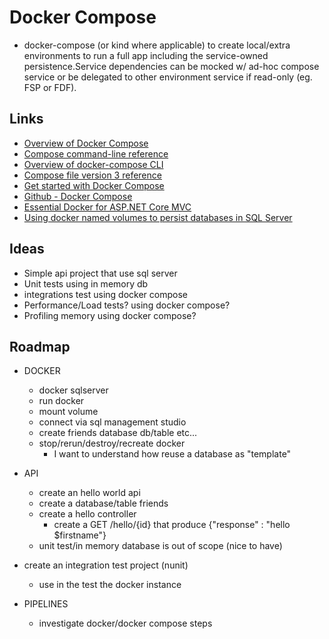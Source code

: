 # Docker Compose
 - docker-compose (or kind where applicable) to create local/extra environments to run a full app including the service-owned persistence.Service dependencies can be mocked w/ ad-hoc compose service or be delegated to other environment service if read-only (eg. FSP or FDF).

## Links

 - [Overview of Docker Compose](https://docs.docker.com/compose/)
 - [Compose command-line reference](https://docs.docker.com/compose/reference/)
 - [Overview of docker-compose CLI](https://docs.docker.com/compose/reference/overview/)
 - [Compose file version 3 reference](https://docs.docker.com/compose/compose-file/)
 - [Get started with Docker Compose](https://docs.docker.com/compose/gettingstarted/)
 - [Github - Docker Compose](https://github.com/docker/compose)
 - [Essential Docker for ASP.NET Core MVC](https://www.apress.com/gp/book/9781484227770)
 - [Using docker named volumes to persist databases in SQL Server](https://dbafromthecold.com/2019/03/21/using-docker-named-volumes-to-persist-databases-in-sql-server/)

## Ideas

 - Simple api project that use sql server
 - Unit tests using in memory db
 - integrations test using docker compose
 - Performance/Load tests? using docker compose?
 - Profiling memory using docker compose?

## Roadmap

 - DOCKER
   - docker sqlserver 
   - run docker
   - mount volume
   - connect via sql management studio
   - create friends database db/table etc...
   - stop/rerun/destroy/recreate docker
     - I want to understand how reuse a database as "template"
 
 - API
   - create an hello world api
   - create a database/table friends
   - create a hello controller 
     - create a GET /hello/{id} that produce {"response" : "hello $firstname"}
   - unit test/in memory database is out of scope (nice to have)
 - create an integration test project (nunit)
   - use in the test the docker instance
 
 - PIPELINES
   - investigate docker/docker compose steps
  
